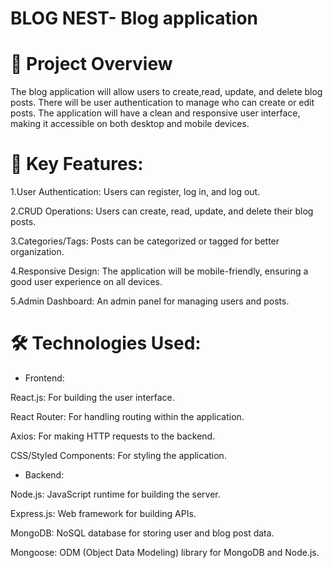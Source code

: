 # BLOG NEST- Blog application

# 🚀 Project Overview
The blog application will allow users to create,read, update, and delete blog posts. There will be user authentication to manage who can create or edit posts. The application will have a clean and responsive user interface, making it accessible on both desktop and mobile devices.



# 🌟 Key Features:

1.User Authentication: Users can register, log in, and log out.

2.CRUD Operations: Users can create, read, update, and delete their blog posts.

3.Categories/Tags: Posts can be categorized or tagged for better organization.

4.Responsive Design: The application will be mobile-friendly, ensuring a good user experience on all devices.

5.Admin Dashboard: An admin panel for managing users and posts.

# 🛠️ Technologies Used:

* Frontend:

React.js: For building the user interface.

React Router: For handling routing within the application.

Axios: For making HTTP requests to the backend.

CSS/Styled Components: For styling the application.

* Backend:

Node.js: JavaScript runtime for building the server.

Express.js: Web framework for building APIs.

MongoDB: NoSQL database for storing user and blog post data.

Mongoose: ODM (Object Data Modeling) library for MongoDB and Node.js.
